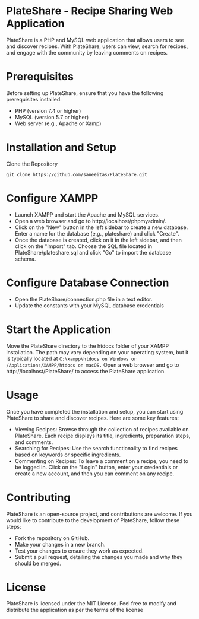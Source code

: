 # PlateShare - Recipe Sharing Web Application
PlateShare is a PHP and MySQL web application that allows users to see and discover recipes. With PlateShare, users can view, search for recipes, and engage with the community by leaving comments on recipes.

# Prerequisites
Before setting up PlateShare, ensure that you have the following prerequisites installed:

- PHP (version 7.4 or higher)
- MySQL (version 5.7 or higher)
- Web server (e.g., Apache or Xamp)

# Installation and Setup
Clone the Repository
```
git clone https://github.com/saneeitas/PlateShare.git
```

# Configure XAMPP

- Launch XAMPP and start the Apache and MySQL services.
- Open a web browser and go to http://localhost/phpmyadmin/.
- Click on the "New" button in the left sidebar to create a new database. Enter a name for the database (e.g., plateshare) and click "Create".
- Once the database is created, click on it in the left sidebar, and then click on the "Import" tab. Choose the SQL file located in PlateShare/plateshare.sql and click "Go" to import the database schema.

# Configure Database Connection

- Open the PlateShare/connection.php file in a text editor.
- Update the constants with your MySQL database credentials

# Start the Application

Move the PlateShare directory to the htdocs folder of your XAMPP installation. The path may vary depending on your operating system, but it is typically located at  ```C:\xampp\htdocs on Windows or /Applications/XAMPP/htdocs on macOS.```
Open a web browser and go to http://localhost/PlateShare/ to access the PlateShare application.

# Usage
Once you have completed the installation and setup, you can start using PlateShare to share and discover recipes. Here are some key features:

- Viewing Recipes: Browse through the collection of recipes available on PlateShare. Each recipe displays its title, ingredients, preparation steps, and comments.
- Searching for Recipes: Use the search functionality to find recipes based on keywords or specific ingredients.
- Commenting on Recipes: To leave a comment on a recipe, you need to be logged in. Click on the "Login" button, enter your credentials or create a new account, and then you can comment on any recipe.

# Contributing
PlateShare is an open-source project, and contributions are welcome. If you would like to contribute to the development of PlateShare, follow these steps:

- Fork the repository on GitHub.
- Make your changes in a new branch.
- Test your changes to ensure they work as expected.
- Submit a pull request, detailing the changes you made and why they should be merged.

# License
PlateShare is licensed under the MIT License. Feel free to modify and distribute the application as per the terms of the license

